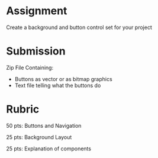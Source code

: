# Assignment
Create a background and button control set for your project

# Submission

Zip File Containing:
- Buttons as vector or as bitmap graphics
- Text file telling what the buttons do

# Rubric

50 pts: Buttons and Navigation

25 pts: Background Layout

25 pts: Explanation of components

